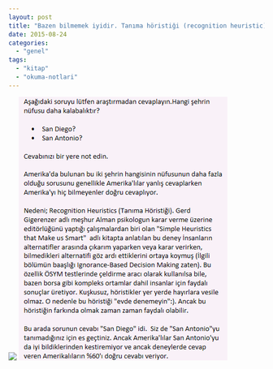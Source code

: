 ```yaml
---
layout: post
title: "Bazen bilmemek iyidir. Tanıma höristiği (recognition heuristic)."
date: 2015-08-24
categories: 
  - "genel"
tags: 
  - "kitap"
  - "okuma-notlari"
---
```


![](/images/tumblr_inline_ntkuhqQiAv1r4exmc_540.jpg)
![](/images/tumblr_inline_ntkufkCQjP1r4exmc_540.png)
